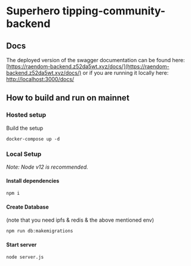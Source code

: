 # Superhero tipping-community-backend

## Docs

The deployed version of the swagger documentation can be found here: [https://raendom-backend.z52da5wt.xyz/docs/](https://raendom-backend.z52da5wt.xyz/docs/) or if you are running it locally here: [http://localhost:3000/docs/](http://localhost:3000/docs/)


## How to build and run on mainnet

### Hosted setup

Build the setup
```
docker-compose up -d
```

### Local Setup

*Note: Node v12 is recommended.*

#### Install dependencies
```bash
npm i
```


#### Create Database
(note that you need ipfs & redis & the above mentioned env)

```bash
npm run db:makemigrations
```
#### Start server
```bash
node server.js
```
